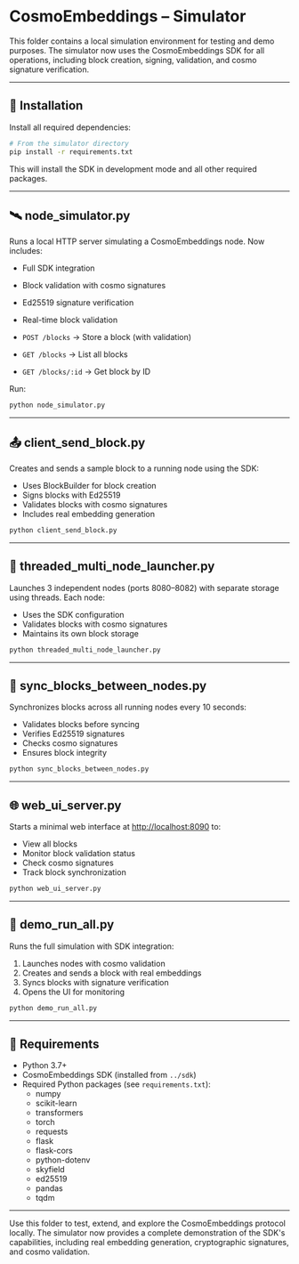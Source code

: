# CosmoEmbeddings – Simulator

This folder contains a local simulation environment for testing and demo purposes. The simulator now uses the CosmoEmbeddings SDK for all operations, including block creation, signing, validation, and cosmo signature verification.

---

## 🔧 Installation

Install all required dependencies:

```bash
# From the simulator directory
pip install -r requirements.txt
```

This will install the SDK in development mode and all other required packages.

---

## 🛰 node_simulator.py

Runs a local HTTP server simulating a CosmoEmbeddings node. Now includes:
- Full SDK integration
- Block validation with cosmo signatures
- Ed25519 signature verification
- Real-time block validation

- `POST /blocks` → Store a block (with validation)
- `GET /blocks` → List all blocks
- `GET /blocks/:id` → Get block by ID

Run:
```bash
python node_simulator.py
```

---

## 📤 client_send_block.py

Creates and sends a sample block to a running node using the SDK:
- Uses BlockBuilder for block creation
- Signs blocks with Ed25519
- Validates blocks with cosmo signatures
- Includes real embedding generation

```bash
python client_send_block.py
```

---

## 🔁 threaded_multi_node_launcher.py

Launches 3 independent nodes (ports 8080–8082) with separate storage using threads. Each node:
- Uses the SDK configuration
- Validates blocks with cosmo signatures
- Maintains its own block storage

```bash
python threaded_multi_node_launcher.py
```

---

## 🔄 sync_blocks_between_nodes.py

Synchronizes blocks across all running nodes every 10 seconds:
- Validates blocks before syncing
- Verifies Ed25519 signatures
- Checks cosmo signatures
- Ensures block integrity

```bash
python sync_blocks_between_nodes.py
```

---

## 🌐 web_ui_server.py

Starts a minimal web interface at [http://localhost:8090](http://localhost:8090) to:
- View all blocks
- Monitor block validation status
- Check cosmo signatures
- Track block synchronization

```bash
python web_ui_server.py
```

---

## 🚀 demo_run_all.py

Runs the full simulation with SDK integration:
1. Launches nodes with cosmo validation
2. Creates and sends a block with real embeddings
3. Syncs blocks with signature verification
4. Opens the UI for monitoring

```bash
python demo_run_all.py
```

---

## 🔧 Requirements

- Python 3.7+
- CosmoEmbeddings SDK (installed from `../sdk`)
- Required Python packages (see `requirements.txt`):
  - numpy
  - scikit-learn
  - transformers
  - torch
  - requests
  - flask
  - flask-cors
  - python-dotenv
  - skyfield
  - ed25519
  - pandas
  - tqdm

---

Use this folder to test, extend, and explore the CosmoEmbeddings protocol locally. The simulator now provides a complete demonstration of the SDK's capabilities, including real embedding generation, cryptographic signatures, and cosmo validation.
